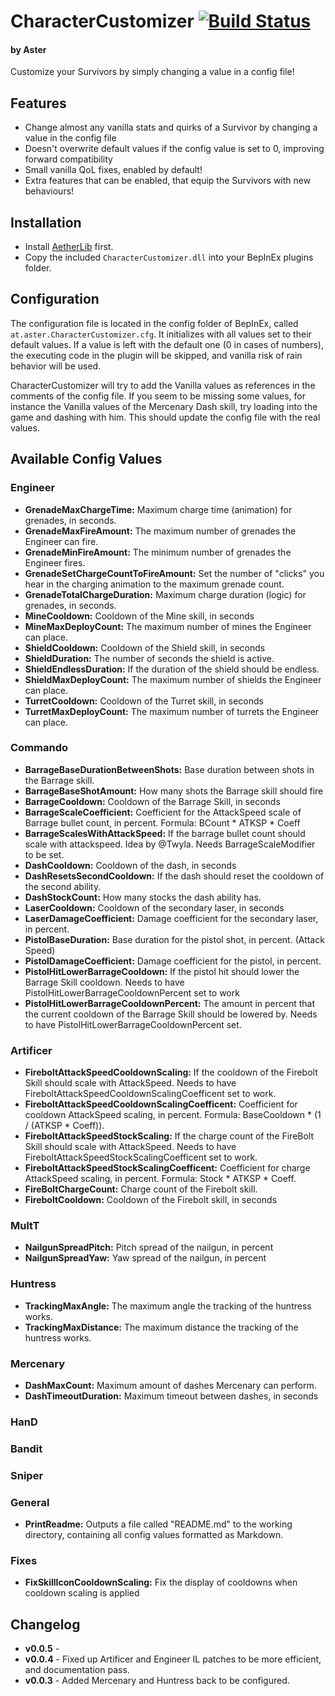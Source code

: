 # CharacterCustomizer [![Build Status](https://travis-ci.com/AsterAether/CharacterCustomizer.svg?branch=master)](https://travis-ci.com/AsterAether/CharacterCustomizer)
#### by Aster
Customize your Survivors by simply changing a value in a config file!

## Features

* Change almost any vanilla stats and quirks of a Survivor by changing a
  value in the config file
* Doesn't overwrite default values if the config value is set to 0,
  improving forward compatibility
* Small vanilla QoL fixes, enabled by default!
* Extra features that can be enabled, that equip the Survivors with new
  behaviours!

## Installation

* Install
  [AetherLib](https://thunderstore.io/package/AsterAether/AetherLib/)
  first.
* Copy the included `CharacterCustomizer.dll` into your BepInEx plugins
  folder.

## Configuration

The configuration file is located in the config folder of BepInEx,
called `at.aster.CharacterCustomizer.cfg`. It initializes with all
values set to their default values. If a value is left with the default
one (0 in cases of numbers), the executing code in the plugin will be
skipped, and vanilla risk of rain behavior will be used.

CharacterCustomizer will try to add the Vanilla values as references in
the comments of the config file. If you seem to be missing some values,
for instance the Vanilla values of the Mercenary Dash skill, try loading
into the game and dashing with him. This should update the config file
with the real values.


## Available Config Values

### Engineer
* **GrenadeMaxChargeTime:** Maximum charge time (animation) for grenades, in seconds.
* **GrenadeMaxFireAmount:** The maximum number of grenades the Engineer can fire.
* **GrenadeMinFireAmount:** The minimum number of grenades the Engineer fires.
* **GrenadeSetChargeCountToFireAmount:** Set the number of "clicks" you hear in the charging animation to the maximum grenade count.
* **GrenadeTotalChargeDuration:** Maximum charge duration (logic) for grenades, in seconds.
* **MineCooldown:** Cooldown of the Mine skill, in seconds
* **MineMaxDeployCount:** The maximum number of mines the Engineer can place.
* **ShieldCooldown:** Cooldown of the Shield skill, in seconds
* **ShieldDuration:** The number of seconds the shield is active.
* **ShieldEndlessDuration:** If the duration of the shield should be endless.
* **ShieldMaxDeployCount:** The maximum number of shields the Engineer can place.
* **TurretCooldown:** Cooldown of the Turret skill, in seconds
* **TurretMaxDeployCount:** The maximum number of turrets the Engineer can place.
### Commando
* **BarrageBaseDurationBetweenShots:** Base duration between shots in the Barrage skill.
* **BarrageBaseShotAmount:** How many shots the Barrage skill should fire
* **BarrageCooldown:** Cooldown of the Barrage Skill, in seconds
* **BarrageScaleCoefficient:** Coefficient for the AttackSpeed scale of Barrage bullet count, in percent. Formula: BCount * ATKSP * Coeff
* **BarrageScalesWithAttackSpeed:** If the barrage bullet count should scale with attackspeed. Idea by @Twyla. Needs BarrageScaleModifier to be set.
* **DashCooldown:** Cooldown of the dash, in seconds
* **DashResetsSecondCooldown:** If the dash should reset the cooldown of the second ability.
* **DashStockCount:** How many stocks the dash ability has.
* **LaserCooldown:** Cooldown of the secondary laser, in seconds
* **LaserDamageCoefficient:** Damage coefficient for the secondary laser, in percent.
* **PistolBaseDuration:** Base duration for the pistol shot, in percent. (Attack Speed)
* **PistolDamageCoefficient:** Damage coefficient for the pistol, in percent.
* **PistolHitLowerBarrageCooldown:** If the pistol hit should lower the Barrage Skill cooldown. Needs to have PistolHitLowerBarrageCooldownPercent set to work
* **PistolHitLowerBarrageCooldownPercent:** The amount in percent that the current cooldown of the Barrage Skill should be lowered by. Needs to have PistolHitLowerBarrageCooldownPercent set.
### Artificer
* **FireboltAttackSpeedCooldownScaling:** If the cooldown of the Firebolt Skill should scale with AttackSpeed. Needs to have FireboltAttackSpeedCooldownScalingCoefficent set to work.
* **FireboltAttackSpeedCooldownScalingCoefficent:** Coefficient for cooldown AttackSpeed scaling, in percent. Formula: BaseCooldown * (1 / (ATKSP * Coeff)).
* **FireboltAttackSpeedStockScaling:** If the charge count of the FireBolt Skill should scale with AttackSpeed. Needs to have FireboltAttackSpeedStockScalingCoefficent set to work.
* **FireboltAttackSpeedStockScalingCoefficent:** Coefficient for charge AttackSpeed scaling, in percent. Formula: Stock * ATKSP * Coeff.
* **FireBoltChargeCount:** Charge count of the Firebolt skill.
* **FireboltCooldown:** Cooldown of the Firebolt skill, in seconds
### MultT
* **NailgunSpreadPitch:** Pitch spread of the nailgun, in percent
* **NailgunSpreadYaw:** Yaw spread of the nailgun, in percent
### Huntress
* **TrackingMaxAngle:** The maximum angle the tracking of the huntress works.
* **TrackingMaxDistance:** The maximum distance the tracking of the huntress works.
### Mercenary
* **DashMaxCount:** Maximum amount of dashes Mercenary can perform.
* **DashTimeoutDuration:** Maximum timeout between dashes, in seconds
### HanD
### Bandit
### Sniper
### General
* **PrintReadme:** Outputs a file called "README.md" to the working directory, containing all config values formatted as Markdown.
### Fixes
* **FixSkillIconCooldownScaling:** Fix the display of cooldowns when cooldown scaling is applied



## Changelog

* **v0.0.5** - 
* **v0.0.4** - Fixed up Artificer and Engineer IL patches to be more
  efficient, and documentation pass.
* **v0.0.3** - Added Mercenary and Huntress back to be configured.